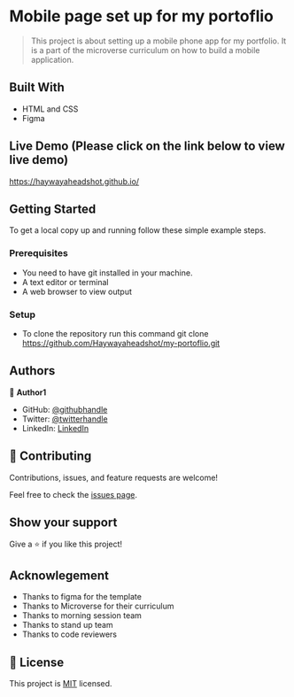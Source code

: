 # Mobile page set up for my portoflio

> This project is about setting up a mobile phone app for my portfolio. It is a part of the microverse curriculum on how to build a mobile application.


## Built With

- HTML and CSS
- Figma

## Live Demo (Please click on the link below to view live demo)

https://haywayaheadshot.github.io/


## Getting Started


To get a local copy up and running follow these simple example steps.

### Prerequisites
- You need to have git installed in your machine.
- A text editor or terminal
- A web browser to view output


### Setup
- To clone the repository run this command git clone https://github.com/Haywayaheadshot/my-portoflio.git


## Authors

👤 **Author1**

- GitHub: [@githubhandle](https://github.com/Haywayaheadshot)
- Twitter: [@twitterhandle](https://twitter.com/haywayalive)
- LinkedIn: [LinkedIn](https://linkedin.com/in/abubakar-ummar-4b6643245)


## 🤝 Contributing

Contributions, issues, and feature requests are welcome!

Feel free to check the [issues page](../../issues/).

## Show your support

Give a ⭐️ if you like this project!

## Acknowlegement
- Thanks to figma for the template
- Thanks to Microverse for their curriculum
- Thanks to morning session team
- Thanks to stand up team
- Thanks to code reviewers

## 📝 License

This project is [MIT](./LICENSE) licensed.
